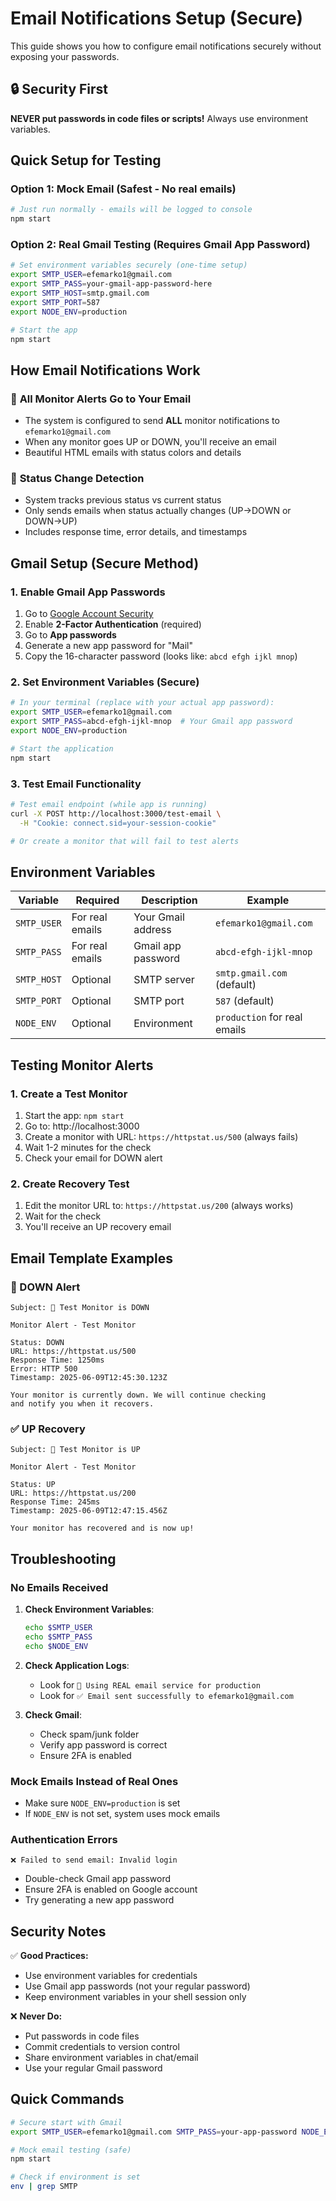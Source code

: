 # Email Notifications Setup (Secure)

This guide shows you how to configure email notifications securely without exposing your passwords.

## 🔒 Security First

**NEVER put passwords in code files or scripts!** Always use environment variables.

## Quick Setup for Testing

### Option 1: Mock Email (Safest - No real emails)
```bash
# Just run normally - emails will be logged to console
npm start
```

### Option 2: Real Gmail Testing (Requires Gmail App Password)
```bash
# Set environment variables securely (one-time setup)
export SMTP_USER=efemarko1@gmail.com
export SMTP_PASS=your-gmail-app-password-here
export SMTP_HOST=smtp.gmail.com
export SMTP_PORT=587
export NODE_ENV=production

# Start the app
npm start
```

## How Email Notifications Work

### 📧 **All Monitor Alerts Go to Your Email**
- The system is configured to send **ALL** monitor notifications to `efemarko1@gmail.com`
- When any monitor goes UP or DOWN, you'll receive an email
- Beautiful HTML emails with status colors and details

### 🔄 **Status Change Detection**
- System tracks previous status vs current status
- Only sends emails when status actually changes (UP→DOWN or DOWN→UP)
- Includes response time, error details, and timestamps

## Gmail Setup (Secure Method)

### 1. Enable Gmail App Passwords
1. Go to [Google Account Security](https://myaccount.google.com/security)
2. Enable **2-Factor Authentication** (required)
3. Go to **App passwords**
4. Generate a new app password for "Mail"
5. Copy the 16-character password (looks like: `abcd efgh ijkl mnop`)

### 2. Set Environment Variables (Secure)
```bash
# In your terminal (replace with your actual app password):
export SMTP_USER=efemarko1@gmail.com
export SMTP_PASS=abcd-efgh-ijkl-mnop  # Your Gmail app password
export NODE_ENV=production

# Start the application
npm start
```

### 3. Test Email Functionality
```bash
# Test email endpoint (while app is running)
curl -X POST http://localhost:3000/test-email \
  -H "Cookie: connect.sid=your-session-cookie"

# Or create a monitor that will fail to test alerts
```

## Environment Variables

| Variable | Required | Description | Example |
|----------|----------|-------------|---------|
| `SMTP_USER` | For real emails | Your Gmail address | `efemarko1@gmail.com` |
| `SMTP_PASS` | For real emails | Gmail app password | `abcd-efgh-ijkl-mnop` |
| `SMTP_HOST` | Optional | SMTP server | `smtp.gmail.com` (default) |
| `SMTP_PORT` | Optional | SMTP port | `587` (default) |
| `NODE_ENV` | Optional | Environment | `production` for real emails |

## Testing Monitor Alerts

### 1. Create a Test Monitor
1. Start the app: `npm start`
2. Go to: http://localhost:3000
3. Create a monitor with URL: `https://httpstat.us/500` (always fails)
4. Wait 1-2 minutes for the check
5. Check your email for DOWN alert

### 2. Create Recovery Test
1. Edit the monitor URL to: `https://httpstat.us/200` (always works)
2. Wait for the check
3. You'll receive an UP recovery email

## Email Template Examples

### 🚨 DOWN Alert
```
Subject: 🚨 Test Monitor is DOWN

Monitor Alert - Test Monitor

Status: DOWN
URL: https://httpstat.us/500
Response Time: 1250ms
Error: HTTP 500
Timestamp: 2025-06-09T12:45:30.123Z

Your monitor is currently down. We will continue checking 
and notify you when it recovers.
```

### ✅ UP Recovery
```
Subject: 🚨 Test Monitor is UP

Monitor Alert - Test Monitor

Status: UP
URL: https://httpstat.us/200
Response Time: 245ms
Timestamp: 2025-06-09T12:47:15.456Z

Your monitor has recovered and is now up!
```

## Troubleshooting

### No Emails Received
1. **Check Environment Variables**:
   ```bash
   echo $SMTP_USER
   echo $SMTP_PASS
   echo $NODE_ENV
   ```

2. **Check Application Logs**:
   - Look for `📧 Using REAL email service for production`
   - Look for `✅ Email sent successfully to efemarko1@gmail.com`

3. **Check Gmail**:
   - Check spam/junk folder
   - Verify app password is correct
   - Ensure 2FA is enabled

### Mock Emails Instead of Real Ones
- Make sure `NODE_ENV=production` is set
- If `NODE_ENV` is not set, system uses mock emails

### Authentication Errors
```
❌ Failed to send email: Invalid login
```
- Double-check Gmail app password
- Ensure 2FA is enabled on Google account
- Try generating a new app password

## Security Notes

✅ **Good Practices:**

- Use environment variables for credentials
- Use Gmail app passwords (not your regular password)
- Keep environment variables in your shell session only

❌ **Never Do:**

- Put passwords in code files
- Commit credentials to version control
- Share environment variables in chat/email
- Use your regular Gmail password

## Quick Commands

```bash
# Secure start with Gmail
export SMTP_USER=efemarko1@gmail.com SMTP_PASS=your-app-password NODE_ENV=production && npm start

# Mock email testing (safe)
npm start

# Check if environment is set
env | grep SMTP
``` 